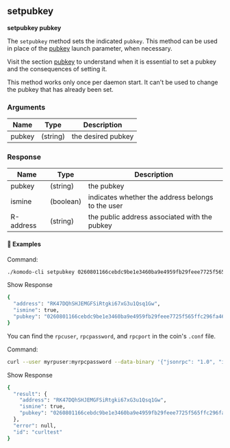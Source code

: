 ## setpubkey

**setpubkey pubkey**

The `setpubkey` method sets the indicated `pubkey`. This method can be used in place of the [pubkey](https://docs.komodoplatform.com/basic-docs/installations/common-runtime-parameters.html#pubkey) launch parameter, when necessary.

Visit the section [pubkey](https://docs.komodoplatform.com/basic-docs/installations/common-runtime-parameters.html#pubkey) to understand when it is essential to set a pubkey and the consequences of setting it.

This method works only once per daemon start. It can't be used to change the pubkey that has already been set.

### Arguments

| Name   | Type     | Description        |
| ------ | -------- | ------------------ |
| pubkey | (string) | the desired pubkey |

### Response

| Name      | Type      | Description                                       |
| --------- | --------- | ------------------------------------------------- |
| pubkey    | (string)  | the pubkey                                        |
| ismine    | (boolean) | indicates whether the address belongs to the user |
| R-address | (string)  | the public address associated with the pubkey     |

#### 📌 Examples

Command:

```bash
./komodo-cli setpubkey 0260801166cebdc9be1e3460ba9e4959fb29feee7725f565ffc296fa4636aa706f
```

Show Response

```bash
{
  "address": "RK47DQhSHJEMGFSiRtgki67xG3u1Qsq1Gw",
  "ismine": true,
  "pubkey": "0260801166cebdc9be1e3460ba9e4959fb29feee7725f565ffc296fa4636aa706f"
}
```

You can find the `rpcuser`, `rpcpassword`, and `rpcport` in the coin's `.conf` file.

Command:

```bash
curl --user myrpuser:myrpcpassword --data-binary '{"jsonrpc": "1.0", "id":"curltest", "method": "setpubkey", "params": ["02f7597468703c1c5c8465dd6d43acaae697df9df30bed21494d193412a1ea193e"] }' -H 'content-type: text/plain;' http://127.0.0.1:myrpcport/
```

Show Response

```bash
{
  "result": {
    "address": "RK47DQhSHJEMGFSiRtgki67xG3u1Qsq1Gw",
    "ismine": true,
    "pubkey": "0260801166cebdc9be1e3460ba9e4959fb29feee7725f565ffc296fa4636aa706f"
  },
  "error": null,
  "id": "curltest"
}
```